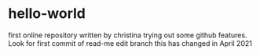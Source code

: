 # hello-world
first online repository
written by christina trying out some github features. Look for first commit of read-me edit branch
this has changed in April 2021
